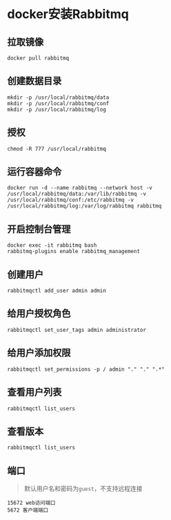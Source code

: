 # docker安装Rabbitmq

## 拉取镜像

```shell
docker pull rabbitmq
```



## 创建数据目录
```shell
mkdir -p /usr/local/rabbitmq/data
mkdir -p /usr/local/rabbitmq/conf
mkdir -p /usr/local/rabbitmq/log
```

## 授权
```shell
chmod -R 777 /usr/local/rabbitmq 
```

## 运行容器命令
```shell
docker run -d --name rabbitmq --network host -v /usr/local/rabbitmq/data:/var/lib/rabbitmq -v /usr/local/rabbitmq/conf:/etc/rabbitmq -v /usr/local/rabbitmq/log:/var/log/rabbitmq rabbitmq
```

## 开启控制台管理
```shell
docker exec -it rabbitmq bash
rabbitmq-plugins enable rabbitmq_management
```

## 创建用户 
```shell
rabbitmqctl add_user admin admin
```

##  给用户授权角色 
```shell
rabbitmqctl set_user_tags admin administrator
```

## 给用户添加权限 
```shell
rabbitmqctl set_permissions -p / admin "." "." ".*"
```

## 查看用户列表

```shell
rabbitmqctl list_users
```

## 	查看版本

```shell
rabbitmqctl list_users
```



## 端口

> 默认用户名和密码为`guest`，不支持远程连接

```shell
15672 web访问端口
5672 客户端端口
```


